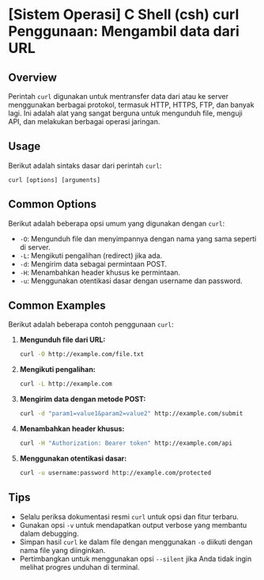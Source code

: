 # [Sistem Operasi] C Shell (csh) curl Penggunaan: Mengambil data dari URL

## Overview
Perintah `curl` digunakan untuk mentransfer data dari atau ke server menggunakan berbagai protokol, termasuk HTTP, HTTPS, FTP, dan banyak lagi. Ini adalah alat yang sangat berguna untuk mengunduh file, menguji API, dan melakukan berbagai operasi jaringan.

## Usage
Berikut adalah sintaks dasar dari perintah `curl`:

```
curl [options] [arguments]
```

## Common Options
Berikut adalah beberapa opsi umum yang digunakan dengan `curl`:

- `-O`: Mengunduh file dan menyimpannya dengan nama yang sama seperti di server.
- `-L`: Mengikuti pengalihan (redirect) jika ada.
- `-d`: Mengirim data sebagai permintaan POST.
- `-H`: Menambahkan header khusus ke permintaan.
- `-u`: Menggunakan otentikasi dasar dengan username dan password.

## Common Examples
Berikut adalah beberapa contoh penggunaan `curl`:

1. **Mengunduh file dari URL:**
   ```bash
   curl -O http://example.com/file.txt
   ```

2. **Mengikuti pengalihan:**
   ```bash
   curl -L http://example.com
   ```

3. **Mengirim data dengan metode POST:**
   ```bash
   curl -d "param1=value1&param2=value2" http://example.com/submit
   ```

4. **Menambahkan header khusus:**
   ```bash
   curl -H "Authorization: Bearer token" http://example.com/api
   ```

5. **Menggunakan otentikasi dasar:**
   ```bash
   curl -u username:password http://example.com/protected
   ```

## Tips
- Selalu periksa dokumentasi resmi `curl` untuk opsi dan fitur terbaru.
- Gunakan opsi `-v` untuk mendapatkan output verbose yang membantu dalam debugging.
- Simpan hasil `curl` ke dalam file dengan menggunakan `-o` diikuti dengan nama file yang diinginkan.
- Pertimbangkan untuk menggunakan opsi `--silent` jika Anda tidak ingin melihat progres unduhan di terminal.